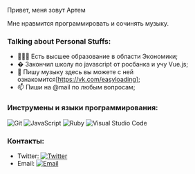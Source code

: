 Привет, меня зовут Артем

Мне нравмится программировать и сочинять музыку.

### Talking about Personal Stuffs:

- 👨🏽‍💻 Есть высшее образование в области Экономики; 
- � Закончил школу по  javascript от росбанка и учу Vue.js;
- 💼 Пишу музыку здесь вы можете с ней ознакомится[https://vk.com/easyloading];
- 📫 Пиши на @mail по любым вопросам;

### Инструмены и языки программирования:

![Git](https://img.shields.io/badge/Git-F05032?style=flat-square&logo=Git&logoColor=white)
![JavaScript](https://img.shields.io/badge/JavaScript-F7DF1E?style=flat-square&logo=JavaScript&logoColor=white)
![Ruby](https://img.shields.io/badge/ruby-ruby%20on%20rails-red)
![Visual Studio Code](https://img.shields.io/badge/Visual_Studio_Code-007ACC?style=flat-square&logo=Visual-Studio-Code&logoColor=white)

### Контакты:

- Twitter: [![Twitter](https://img.shields.io/badge/@AlbertAbdilim-1DA1F2?style=flat-square&logo=twitter&logoColor=white)](https://twitter.com/chamshell_) 
- Email: [![Email](https://img.shields.io/badge/albert.abdilim@foxmail.com-D14836?style=flat-square&logo=gmail&logoColor=white)](mailto:artem.shvalev.front@gmail.com)
